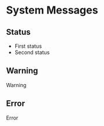 # System Messages

## Status
<div className="messages">
      <div className="messages--status" role="status" >
            <ul>
                  <li>First status</li>
                  <li>Second status</li>
            </ul>
      </div>
</div>

## Warning
<div className="messages">
      <div className="messages--warning" role="alert" >
            Warning
      </div>
</div>

## Error
<div className="messages">
      <div className="messages--error" role="alert" >
            Error
      </div>
</div>
